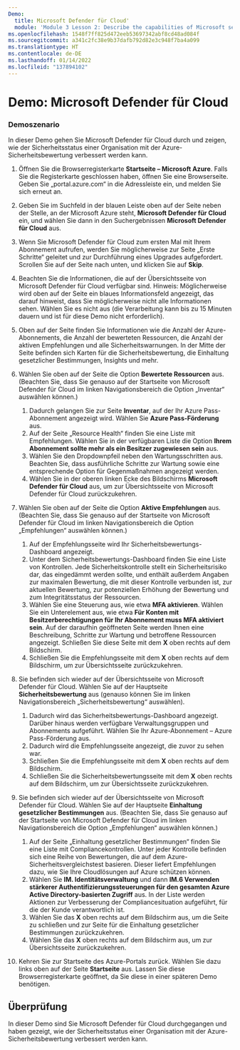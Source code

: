 ```yaml
---
Demo:
  title: Microsoft Defender für Cloud'
  module: 'Module 3 Lesson 2: Describe the capabilities of Microsoft security solutions: Describe security management capabilities of Azure'
ms.openlocfilehash: 1548f7ff825d472eeb53697342abf8cd48ad084f
ms.sourcegitcommit: a341c2fc38e9b37dafb792d82e3c948f7ba4a099
ms.translationtype: HT
ms.contentlocale: de-DE
ms.lasthandoff: 01/14/2022
ms.locfileid: "137894102"
---
```

# <a name="demo-microsoft-defender-for-cloud"></a>Demo: Microsoft Defender für Cloud

### <a name="demo-scenario"></a>Demoszenario

In dieser Demo gehen Sie Microsoft Defender für Cloud durch und zeigen, wie der Sicherheitsstatus einer Organisation mit der Azure-Sicherheitsbewertung verbessert werden kann.

1. Öffnen Sie die Browserregisterkarte **Startseite – Microsoft Azure**.  Falls Sie die Registerkarte geschlossen haben, öffnen Sie eine Browserseite. Geben Sie „portal.azure.com“ in die Adressleiste ein, und melden Sie sich erneut an.

1. Geben Sie im Suchfeld in der blauen Leiste oben auf der Seite neben der Stelle, an der Microsoft Azure steht, **Microsoft Defender für Cloud** ein, und wählen Sie dann in den Suchergebnissen **Microsoft Defender für Cloud** aus.

1. Wenn Sie Microsoft Defender für Cloud zum ersten Mal mit Ihrem Abonnement aufrufen, werden Sie möglicherweise zur Seite „Erste Schritte“ geleitet und zur Durchführung eines Upgrades aufgefordert.  Scrollen Sie auf der Seite nach unten, und klicken Sie auf **Skip**.

1. Beachten Sie die Informationen, die auf der Übersichtsseite von Microsoft Defender für Cloud verfügbar sind.  Hinweis: Möglicherweise wird oben auf der Seite ein blaues Informationsfeld angezeigt, das darauf hinweist, dass Sie möglicherweise nicht alle Informationen sehen.  Wählen Sie es nicht aus (die Verarbeitung kann bis zu 15 Minuten dauern und ist für diese Demo nicht erforderlich).

1. Oben auf der Seite finden Sie Informationen wie die Anzahl der Azure-Abonnements, die Anzahl der bewerteten Ressourcen, die Anzahl der aktiven Empfehlungen und alle Sicherheitswarnungen.  In der Mitte der Seite befinden sich Karten für die Sicherheitsbewertung, die Einhaltung gesetzlicher Bestimmungen, Insights und mehr.  

1. Wählen Sie oben auf der Seite die Option **Bewertete Ressourcen** aus.  (Beachten Sie, dass Sie genauso auf der Startseite von Microsoft Defender für Cloud im linken Navigationsbereich die Option „Inventar“ auswählen können.)
    1. Dadurch gelangen Sie zur Seite **Inventar**, auf der Ihr Azure Pass-Abonnement angezeigt wird.  Wählen Sie **Azure Pass-Förderung** aus.
    1. Auf der Seite „Resource Health“ finden Sie eine Liste mit Empfehlungen.  Wählen Sie in der verfügbaren Liste die Option **Ihrem Abonnement sollte mehr als ein Besitzer zugewiesen sein** aus.
    1. Wählen Sie den Dropdownpfeil neben den Wartungsschritten aus. Beachten Sie, dass ausführliche Schritte zur Wartung sowie eine entsprechende Option für Gegenmaßnahmen angezeigt werden.  
    1. Wählen Sie in der oberen linken Ecke des Bildschirms **Microsoft Defender für Cloud** aus, um zur Übersichtsseite von Microsoft Defender für Cloud zurückzukehren.

1. Wählen Sie oben auf der Seite die Option **Aktive Empfehlungen** aus.  (Beachten Sie, dass Sie genauso auf der Startseite von Microsoft Defender für Cloud im linken Navigationsbereich die Option „Empfehlungen“ auswählen können.)
    1. Auf der Empfehlungsseite wird Ihr Sicherheitsbewertungs-Dashboard angezeigt.
    1. Unter dem Sicherheitsbewertungs-Dashboard finden Sie eine Liste von Kontrollen. Jede Sicherheitskontrolle stellt ein Sicherheitsrisiko dar, das eingedämmt werden sollte, und enthält außerdem Angaben zur maximalen Bewertung, die mit dieser Kontrolle verbunden ist, zur aktuellen Bewertung, zur potenziellen Erhöhung der Bewertung und zum Integritätsstatus der Ressourcen.  
    1. Wählen Sie eine Steuerung aus, wie etwa **MFA aktivieren**.  Wählen Sie ein Unterelement aus, wie etwa **Für Konten mit Besitzerberechtigungen für Ihr Abonnement muss MFA aktiviert sein**.  Auf der daraufhin geöffneten Seite werden Ihnen eine Beschreibung, Schritte zur Wartung und betroffene Ressourcen angezeigt. Schließen Sie diese Seite mit dem **X** oben rechts auf dem Bildschirm.
    1. Schließen Sie die Empfehlungsseite mit dem **X** oben rechts auf dem Bildschirm, um zur Übersichtsseite zurückzukehren.

1. Sie befinden sich wieder auf der Übersichtsseite von Microsoft Defender für Cloud.  Wählen Sie auf der Hauptseite **Sicherheitsbewertung** aus (genauso können Sie im linken Navigationsbereich „Sicherheitsbewertung“ auswählen).
    1. Dadurch wird das Sicherheitsbewertungs-Dashboard angezeigt.  Darüber hinaus werden verfügbare Verwaltungsgruppen und Abonnements aufgeführt.  Wählen Sie Ihr Azure-Abonnement – Azure Pass-Förderung aus.
    1. Dadurch wird die Empfehlungsseite angezeigt, die zuvor zu sehen war.
    1. Schließen Sie die Empfehlungsseite mit dem **X** oben rechts auf dem Bildschirm.
    1. Schließen Sie die Sicherheitsbewertungsseite mit dem **X** oben rechts auf dem Bildschirm, um zur Übersichtsseite zurückzukehren.

1. Sie befinden sich wieder auf der Übersichtsseite von Microsoft Defender für Cloud.  Wählen Sie auf der Hauptseite **Einhaltung gesetzlicher Bestimmungen** aus. (Beachten Sie, dass Sie genauso auf der Startseite von Microsoft Defender für Cloud im linken Navigationsbereich die Option „Empfehlungen“ auswählen können.)
    1. Auf der Seite „Einhaltung gesetzlicher Bestimmungen“ finden Sie eine Liste mit Compliancekontrollen.  Unter jeder Kontrolle befinden sich eine Reihe von Bewertungen, die auf dem Azure-Sicherheitsvergleichstest basieren. Dieser liefert Empfehlungen dazu, wie Sie Ihre Cloudlösungen auf Azure schützen können.
    1. Wählen Sie **IM. Identitätsverwaltung** und dann **IM.6 Verwenden stärkerer Authentifizierungssteuerungen für den gesamten Azure Active Directory-basierten Zugriff** aus.  In der Liste werden Aktionen zur Verbesserung der Compliancesituation aufgeführt, für die der Kunde verantwortlich ist.
    1. Wählen Sie das **X** oben rechts auf dem Bildschirm aus, um die Seite zu schließen und zur Seite für die Einhaltung gesetzlicher Bestimmungen zurückzukehren.
    1. Wählen Sie das **X** oben rechts auf dem Bildschirm aus, um zur Übersichtsseite zurückzukehren.

1. Kehren Sie zur Startseite des Azure-Portals zurück. Wählen Sie dazu links oben auf der Seite **Startseite** aus.  Lassen Sie diese Browserregisterkarte geöffnet, da Sie diese in einer späteren Demo benötigen.

## <a name="review"></a>Überprüfung

In dieser Demo sind Sie Microsoft Defender für Cloud durchgegangen und haben gezeigt, wie der Sicherheitsstatus einer Organisation mit der Azure-Sicherheitsbewertung verbessert werden kann.

